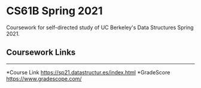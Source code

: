 # CS61B Spring 2021
Coursework for self-directed study of UC Berkeley's Data Structures Spring 2021.
## Coursework Links
***
*Course Link
https://sp21.datastructur.es/index.html
*GradeScore
https://www.gradescope.com/


